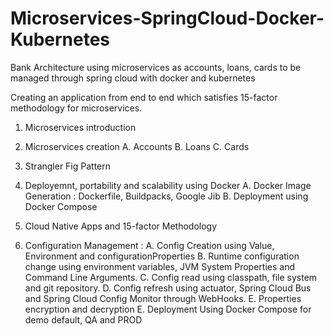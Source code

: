 # Microservices-SpringCloud-Docker-Kubernetes
Bank Architecture using microservices  as accounts, loans, cards to be managed through spring cloud with docker and kubernetes


Creating an application from end to end which satisfies 15-factor methodology for microservices.

1. Microservices introduction

2. Microservices creation
    A. Accounts
    B. Loans
    C. Cards
    
3. Strangler Fig Pattern

4. Deployemnt, portability and scalability using Docker 
    A. Docker Image Generation : Dockerfile, Buildpacks, Google Jib
    B. Deployment using Docker Compose
    
5. Cloud Native Apps and 15-factor Methodology

6. Configuration Management :
    A. Config Creation using Value, Environment and configurationProperties
    B. Runtime configuration change using environment variables, JVM System Properties and Command Line Arguments.
    C. Config read using classpath, file system and git repository.
    D. Config refresh using actuator, Spring Cloud Bus and Spring Cloud Config Monitor through WebHooks.
    E. Properties encryption and decryption 
    E. Deployment Using Docker Compose for demo default, QA and PROD




